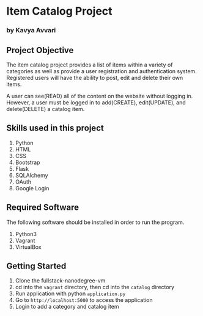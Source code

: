 # Item Catalog Project

### by Kavya Avvari

## Project Objective

The item catalog project provides a list of items within a variety of categories as well as provide a user registration and authentication system. Registered users will have the ability to post, edit and delete their own items.

A user can see(READ) all of the content on the website without logging in. However, a user must be logged in to add(CREATE), edit(UPDATE), and delete(DELETE) a catalog item.

## Skills used in this project
1. Python
2. HTML
3. CSS
4. Bootstrap
5. Flask
6. SQLAlchemy
7. OAuth
8. Google Login

## Required Software

The following software should be installed in order to run the program.

1. Python3
2. Vagrant
3. VirtualBox

## Getting Started

1. Clone the fullstack-nanodegree-vm
2. cd into the ```vagrant``` directory, then cd into the ```catalog``` directory
3. Run application with python ```application.py```
4. Go to ```http://localhost:5000``` to access the application
5. Login to add a category and catalog item
